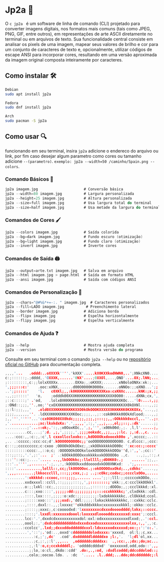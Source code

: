 # Jp2a 🎨

O ```c jp2a ``` é um software de linha de comando (CLI) projetado para converter imagens digitais, nos formatos mais comuns (tais como JPEG, PNG, GIF, entre outros), em representações de arte ASCII diretamente no terminal ou em arquivos de texto. Sua funcionalidade central consiste em analisar os pixels de uma imagem, mapear seus valores de brilho e cor para um conjunto de caracteres de texto e, opcionalmente, utilizar códigos de escape ANSI para incorporar cores, resultando em uma versão aproximada da imagem original composta inteiramente por caracteres.

## Como instalar 🛠

```bash
Debian
sudo apt install jp2a
```
```bash
Fedora
sudo dnf install jp2a
```
```bash
Arch
sudo pacman -S jp2a
```
## Como usar 🔍

funcionando em seu terminal, insira ``` jp2a ``` adicione o endereco do arquivo ou link, por fim caso desejar algum parametro como cores ou tamanho adicione ``` --(parametro) ```.
``` exemplo: jp2a --width=50 /caminho/Spain.png --colors ```.

### Comando Básicos 🧰
```c
jp2a imagem.jpg                     # Conversão básica
jp2a --width=80 imagem.jpg          # Largura personalizada
jp2a --height=25 imagem.jpg         # Altura personalizada
jp2a --size=full imagem.jpg         # Usa largura total do terminal
jp2a --size=half imagem.jpg         # Usa metade da largura do terminal
```
### Comandos de Cores 🖌️
```c
jp2a --colors imagem.jpg            # Saída colorida
jp2a --bg=dark imagem.jpg           # Fundo escuro (otimização)
jp2a --bg=light imagem.jpg          # Fundo claro (otimização)
jp2a --invert imagem.jpg            # Inverte cores
```
### Comandos de Saída 🖨️
```c
jp2a --output=arte.txt imagem.jpg   # Salva em arquivo
jp2a --html imagem.jpg > page.html  # Saída em formato HTML
jp2a --ansi imagem.jpg              # Saída com códigos ANSI
```
### Comandos de Personalização 🧩
```c
jp2a --chars="@#%&*+=-:. " imagem.jpg  # Caracteres personalizados
jp2a --fill=LADO imagem.jpg          # Preenchimento lateral
jp2a --border imagem.jpg            # Adiciona borda
jp2a --flipx imagem.jpg             # Espelha horizontalmente
jp2a --flipy imagem.jpg             # Espelha verticalmente
```
### Comandos de Ajuda ❓
```c
jp2a --help                         # Mostra ajuda completa
jp2a --version                      # Mostra versão do programa
```


Consulte em seu terminal com o comando ``` jp2a --help ``` ou no <a href="https://github.com/cslarsen/jp2a">repositório oficial no GitHub</a> para documentação completa.


```c
,,,,'...   .oddd:..oXXXXk''''.'kXXX'.....kX0KXXkodNWN0,..';XNkcXN0....:;dXXO;     
c:;::::::;.;dddd,.'OXXXK,......'0NX'....;0XXOl,...,ONO'....OX;.lNN;...;,o0NX;     
;:::::::::,c:;;lolxXXXXx........OXXo;,;oKXXX;.......xN0oloONXx:xk:;...':dONN,  ...
',;;;:::c:'    .ooc:xXNX,......d00O0000K0000x.......oNNOo:;;oXNO...';;',cxko......
..';;:::::'    'l.   c0XKl;,,:k0KKKKKKKKKKKXXKxo:cxKNXc......kNK:;x,;;,..lx,....''
.,,;;:::::'   'o,    ;odddk00XXXKKKKKKKKKKKKKKXXXX0O00:.....dXNk;cx,',,..;;....'',
;::c:::::;' .'od,   .lolx0XKKKKKKKKKKKKKKKKKKKKKKKKKXKOc...'l0:...:,;;;;..........
;:ONd::;;;,''.,oo;''cxOXXKKKKKKKKKKKKKKKKKKKKKKKKKKKKKXX0kOXNl....,,;;::'.........
;;:l:;;;,,,'   .old0XXXKKKKKKKKKXXO0kOkOOOKXXXXXXKKKKKK0KXKOXx,'...,,;;;,.........
;;;;,,,,,,,''. .ldXXXKKKKKKKXXXKOoc;;;;,.,;::cok0KKkk0OOkXdlood;...,,;;;;......l0'
;,,'''.'''''...'ccx0OKO00XX0kdc;;;;;,;;;,;:::;;,,:OOkkkk0xccl,..''..;:;;;,......'.
,'.............;xc:lkxkdxKx:'.',,,,,',:;,',,,;,..,ol;;::;.:dk'......;;::::'.......
..........;'...::ok;.':;,;x0OoxKOc,,',;,''',:x00k00d;,;. ,l,l'......;,...;........
..........cc,...;';d. ,;,',;;;;,',;;;;ookxdc,,;;,,,;:lc. ;,:d..,c. ......;........
....:ccc:,,:c:;,:c',l cxxollccloxkc::,kdOOOOkxdoooxk00o ,',xcccc;...::...',.......
,.. .:ccccc;:ccc:cc;d'.kOOOOOOOOOOc;;'ooOOOOOOOOOOOO0O. c,dlccc:,;ccc:....:. .....
c:::;;ccccccccc;c:cxoo ;OOOOkOOkOOxc;,;xkOOkkkkkkOO00c ':xc:cc:;:cccc'. ..;'.cccc,
::::::::::cccc:.,::o;c; :OOOOOOkOOOkxloxkOOOOOkkkOOOo''d,:',,'.;cc::' . ..';.:c;..
:::;;::;,'.',;:'...  ;' .:kOOkkOOOOxxxkkkkxxkOOOOO0o .,c.   ..,;,,::;.dl...:.,:,:c
:::''::cc:;....'..... ..,,lkOOOkkc;:llollll;;dO0KK0:.;    ......';;,,.:o...;,.cccc
:::'..'''',,.......'.;,.,:,:kOOOOkxxddoooodxkOO0XNKxd:  .';,..........;x....:.:ccc
::::'...........,lolll::,cc;;lkOOOOOoc.;:okOOOOOxxOkd;..,cdkkc'.....,, .. ..:.'ccc
',,,,........;lkkoccclll,:::;;;cxx,;.; ..;:cOkc;codoc;;cccclxOOo,.....  . ..,,.ccc
.........':okkkkd::ccooc,:::;;;;,...... ....';;:;lll:;;cccccokOOOo,.... ck'..:.;cc
.........xxdxxxxl::ccll,::;;;;;:::;,',;::::::::;'okk:;,c:ccclkkOOkkl'.. ;K...:...'
.........o:;;lxkl::cc;,;;;;;;;;;;;;;;,,;::::::;;dOOOo;,;;ccclkkkd;:xl....k...,;..,
.........c:::;xxo::::',;;;;;:dd:;;;;;;;;:;:::ccxkkkkkc;',clxdkkk::cdl....x. ..:...
.........::::,lxx::::,;;;;:o:xdc:;;;;;;;;;:lxdokkkkkkkc,.clOkkkd;ccol... ';...;'.:
.........;:::::xxo:::';;;;oxd:,'ddl:;;;;:lxkxckkkkkkkkkc,::cxkkc:cclc.... ....';.;
.........,::::,dxxl::.,,;lxxxxc''okkdddxkkkxcxxxxxxxxkkkl;:okko::cclc....  ....c..
.........;::::;;xxxc;,c:coooodxd:'lxxxxxxxxcdxxxdoooodddd;lxkx;::cccc..... . ..;,.
.........::::;'.lxxdl:xxxxxxxdoool:loxxxxdlooooddxxxxxxxd:xxxc';:cccl..... d:...:.
.........lcc:'.',dxxdcdxxxxxxxxxxxdol:oxl:odxxxxxxxxxxxxdlxxd;,.':ccl..... :c ..:.
........,oool;:,';dxdcddddddddddxdxxxdxxodxxxxxxxxxxxxxxolxx,:,,',,:c......:d.,l;'
........:ccolcc',.lxd;;dxxxddoddddddxxxl:ldxxxxxodxxxxxd;ox:;:':'o:.'...... '.':.;
..........','::';.'od:..,oxxd'cddddddddolodxxxx:'xxxxd,  ol:l;;c,xx........  . ..;
.............:c,;';,dc'  .cod'.dxddddddldddddxo ;l:,'.  'l;dl'ol,xx......... '. .'
.............;c,;:,;:l',,,...  ,oddddddcddddxx:  .,:cc:,.;dx:;do;xc......... :c ..
...........;,:l':o,c;ccxkddddl;. 'oddddcdddxd' 'oxxxxxxd,odd,odo::',,,...... .c ..
...........;;lo,:o:cl,,dkdo::cdd' .do:,.,:od, :dxdlcoddd;ddccddolod::;.....,..c  .
..........,colo;;oocoo.ldo. . :dc  '..... .l..ddd;...ddo;ddcddddddc;:l....::, ;. .
```